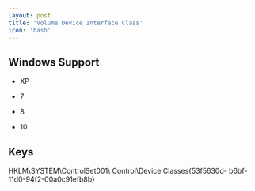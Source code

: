 ```yaml
---
layout: post
title: 'Volume Device Interface Class'
icon: 'hash'
---
```


## Windows Support

- XP

- 7

- 8

- 10



## Keys

HKLM\SYSTEM\ControlSet001\ Control\Device Classes\{53f5630d- b6bf-11d0-94f2-00a0c91efb8b}

